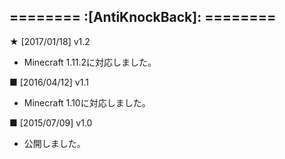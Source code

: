 ======== :[**AntiKnockBack**]: ========
-----------
**★** [2017/01/18] v1.2
- Minecraft 1.11.2に対応しました。  

**■** [2016/04/12] v1.1
- Minecraft 1.10に対応しました。  

**■** [2015/07/09] v1.0
- 公開しました。